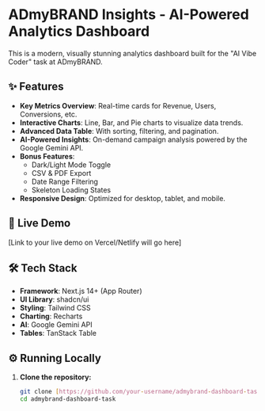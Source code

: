 # ADmyBRAND Insights - AI-Powered Analytics Dashboard

This is a modern, visually stunning analytics dashboard built for the "AI Vibe Coder" task at ADmyBRAND.

## ✨ Features

- **Key Metrics Overview**: Real-time cards for Revenue, Users, Conversions, etc.
- **Interactive Charts**: Line, Bar, and Pie charts to visualize data trends.
- **Advanced Data Table**: With sorting, filtering, and pagination.
- **AI-Powered Insights**: On-demand campaign analysis powered by the Google Gemini API.
- **Bonus Features**:
  - Dark/Light Mode Toggle
  - CSV & PDF Export
  - Date Range Filtering
  - Skeleton Loading States
- **Responsive Design**: Optimized for desktop, tablet, and mobile.

## 🚀 Live Demo

[Link to your live demo on Vercel/Netlify will go here]

## 🛠️ Tech Stack

- **Framework**: Next.js 14+ (App Router)
- **UI Library**: shadcn/ui
- **Styling**: Tailwind CSS
- **Charting**: Recharts
- **AI**: Google Gemini API
- **Tables**: TanStack Table

## ⚙️ Running Locally

1. **Clone the repository:**
   ```bash
   git clone [https://github.com/your-username/admybrand-dashboard-task.git](https://github.com/your-username/admybrand-dashboard-task.git)
   cd admybrand-dashboard-task
